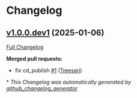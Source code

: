 # Changelog

## [v1.0.0.dev1](https://github.com/SemanticMatter/ds-test-converters/tree/v1.0.0.dev1) (2025-01-06)

[Full Changelog](https://github.com/SemanticMatter/ds-test-converters/compare/9d1aa7fa9ae502c46805dda2d8c909f2d493bcdc...v1.0.0.dev1)

**Merged pull requests:**

- fix cd\_publish [\#1](https://github.com/SemanticMatter/ds-test-converters/pull/1) ([Treesarj](https://github.com/Treesarj))



\* *This Changelog was automatically generated by [github_changelog_generator](https://github.com/github-changelog-generator/github-changelog-generator)*
